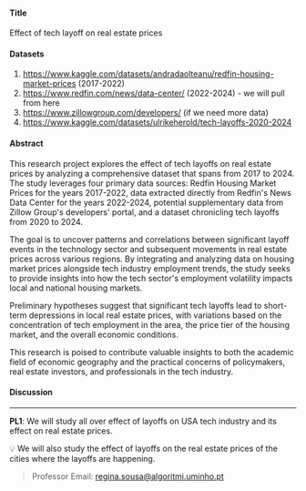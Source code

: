 #### Title

Effect of tech layoff on real estate prices

#### Datasets

1. https://www.kaggle.com/datasets/andradaolteanu/redfin-housing-market-prices (2017-2022)
2. https://www.redfin.com/news/data-center/ (2022-2024) - we will pull from here
3. https://www.zillowgroup.com/developers/ (if we need more data)
4. https://www.kaggle.com/datasets/ulrikeherold/tech-layoffs-2020-2024

#### Abstract

This research project explores the effect of tech layoffs on real estate prices by analyzing a comprehensive dataset that spans from 2017 to 2024. The study leverages four primary data sources: Redfin Housing Market Prices for the years 2017-2022, data extracted directly from Redfin's News Data Center for the years 2022-2024, potential supplementary data from Zillow Group's developers' portal, and a dataset chronicling tech layoffs from 2020 to 2024.

The goal is to uncover patterns and correlations between significant layoff events in the technology sector and subsequent movements in real estate prices across various regions. By integrating and analyzing data on housing market prices alongside tech industry employment trends, the study seeks to provide insights into how the tech sector's employment volatility impacts local and national housing markets.

Preliminary hypotheses suggest that significant tech layoffs lead to short-term depressions in local real estate prices, with variations based on the concentration of tech employment in the area, the price tier of the housing market, and the overall economic conditions.

This research is poised to contribute valuable insights to both the academic field of economic geography and the practical concerns of policymakers, real estate investors, and professionals in the tech industry.

#### Discussion

---

**PL1**: We will study all over effect of layoffs on USA tech industry and its effect on real estate prices.

💡 We will also study the effect of layoffs on the real estate prices of the cities where the layoffs are happening.

> Professor Email: regina.sousa@algoritmi.uminho.pt
